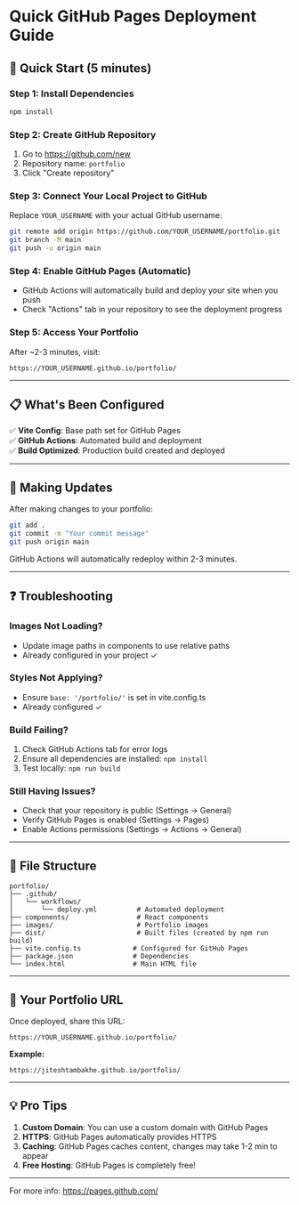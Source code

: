 # Quick GitHub Pages Deployment Guide

## 🚀 Quick Start (5 minutes)

### Step 1: Install Dependencies
```bash
npm install
```

### Step 2: Create GitHub Repository
1. Go to https://github.com/new
2. Repository name: `portfolio`
3. Click "Create repository"

### Step 3: Connect Your Local Project to GitHub
Replace `YOUR_USERNAME` with your actual GitHub username:

```bash
git remote add origin https://github.com/YOUR_USERNAME/portfolio.git
git branch -M main
git push -u origin main
```

### Step 4: Enable GitHub Pages (Automatic)
- GitHub Actions will automatically build and deploy your site when you push
- Check "Actions" tab in your repository to see the deployment progress

### Step 5: Access Your Portfolio
After ~2-3 minutes, visit:
```
https://YOUR_USERNAME.github.io/portfolio/
```

---

## 📋 What's Been Configured

✅ **Vite Config**: Base path set for GitHub Pages  
✅ **GitHub Actions**: Automated build and deployment  
✅ **Build Optimized**: Production build created and deployed  

---

## 🔄 Making Updates

After making changes to your portfolio:

```bash
git add .
git commit -m "Your commit message"
git push origin main
```

GitHub Actions will automatically redeploy within 2-3 minutes.

---

## ❓ Troubleshooting

### Images Not Loading?
- Update image paths in components to use relative paths
- Already configured in your project ✓

### Styles Not Applying?
- Ensure `base: '/portfolio/'` is set in vite.config.ts
- Already configured ✓

### Build Failing?
1. Check GitHub Actions tab for error logs
2. Ensure all dependencies are installed: `npm install`
3. Test locally: `npm run build`

### Still Having Issues?
- Check that your repository is public (Settings → General)
- Verify GitHub Pages is enabled (Settings → Pages)
- Enable Actions permissions (Settings → Actions → General)

---

## 📝 File Structure

```
portfolio/
├── .github/
│   └── workflows/
│       └── deploy.yml          # Automated deployment
├── components/                 # React components
├── images/                     # Portfolio images
├── dist/                       # Built files (created by npm run build)
├── vite.config.ts             # Configured for GitHub Pages
├── package.json               # Dependencies
└── index.html                 # Main HTML file
```

---

## 🎯 Your Portfolio URL

Once deployed, share this URL:
```
https://YOUR_USERNAME.github.io/portfolio/
```

**Example:**
```
https://jiteshtambakhe.github.io/portfolio/
```

---

## 💡 Pro Tips

1. **Custom Domain**: You can use a custom domain with GitHub Pages
2. **HTTPS**: GitHub Pages automatically provides HTTPS
3. **Caching**: GitHub Pages caches content, changes may take 1-2 min to appear
4. **Free Hosting**: GitHub Pages is completely free!

---

For more info: https://pages.github.com/

